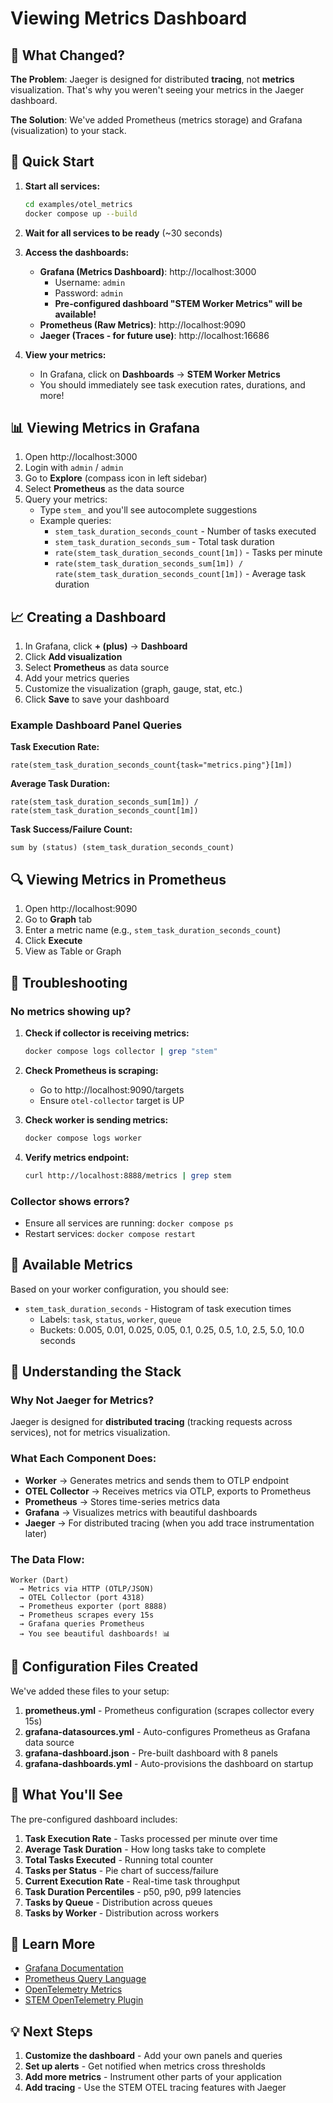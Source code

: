 # Viewing Metrics Dashboard

## 🚀 What Changed?

**The Problem**: Jaeger is designed for distributed **tracing**, not **metrics** visualization. That's why you weren't seeing your metrics in the Jaeger dashboard.

**The Solution**: We've added Prometheus (metrics storage) and Grafana (visualization) to your stack.

## 🎯 Quick Start

1. **Start all services:**
   ```bash
   cd examples/otel_metrics
   docker compose up --build
   ```

2. **Wait for all services to be ready** (~30 seconds)

3. **Access the dashboards:**
   - **Grafana (Metrics Dashboard)**: http://localhost:3000
     - Username: `admin`
     - Password: `admin`
     - **Pre-configured dashboard "STEM Worker Metrics" will be available!**
   - **Prometheus (Raw Metrics)**: http://localhost:9090
   - **Jaeger (Traces - for future use)**: http://localhost:16686

4. **View your metrics:**
   - In Grafana, click on **Dashboards** → **STEM Worker Metrics**
   - You should immediately see task execution rates, durations, and more!

## 📊 Viewing Metrics in Grafana

1. Open http://localhost:3000
2. Login with `admin` / `admin`
3. Go to **Explore** (compass icon in left sidebar)
4. Select **Prometheus** as the data source
5. Query your metrics:
   - Type `stem_` and you'll see autocomplete suggestions
   - Example queries:
     - `stem_task_duration_seconds_count` - Number of tasks executed
     - `stem_task_duration_seconds_sum` - Total task duration
     - `rate(stem_task_duration_seconds_count[1m])` - Tasks per minute
     - `rate(stem_task_duration_seconds_sum[1m]) / rate(stem_task_duration_seconds_count[1m])` - Average task duration

## 📈 Creating a Dashboard

1. In Grafana, click **+ (plus)** → **Dashboard**
2. Click **Add visualization**
3. Select **Prometheus** as data source
4. Add your metrics queries
5. Customize the visualization (graph, gauge, stat, etc.)
6. Click **Save** to save your dashboard

### Example Dashboard Panel Queries

**Task Execution Rate:**
```promql
rate(stem_task_duration_seconds_count{task="metrics.ping"}[1m])
```

**Average Task Duration:**
```promql
rate(stem_task_duration_seconds_sum[1m]) / rate(stem_task_duration_seconds_count[1m])
```

**Task Success/Failure Count:**
```promql
sum by (status) (stem_task_duration_seconds_count)
```

## 🔍 Viewing Metrics in Prometheus

1. Open http://localhost:9090
2. Go to **Graph** tab
3. Enter a metric name (e.g., `stem_task_duration_seconds_count`)
4. Click **Execute**
5. View as Table or Graph

## 🐛 Troubleshooting

### No metrics showing up?

1. **Check if collector is receiving metrics:**
   ```bash
   docker compose logs collector | grep "stem"
   ```

2. **Check Prometheus is scraping:**
   - Go to http://localhost:9090/targets
   - Ensure `otel-collector` target is UP

3. **Check worker is sending metrics:**
   ```bash
   docker compose logs worker
   ```

4. **Verify metrics endpoint:**
   ```bash
   curl http://localhost:8888/metrics | grep stem
   ```

### Collector shows errors?

- Ensure all services are running: `docker compose ps`
- Restart services: `docker compose restart`

## 📝 Available Metrics

Based on your worker configuration, you should see:

- `stem_task_duration_seconds` - Histogram of task execution times
  - Labels: `task`, `status`, `worker`, `queue`
  - Buckets: 0.005, 0.01, 0.025, 0.05, 0.1, 0.25, 0.5, 1.0, 2.5, 5.0, 10.0 seconds

## 🎨 Understanding the Stack

### Why Not Jaeger for Metrics?

Jaeger is designed for **distributed tracing** (tracking requests across services), not for metrics visualization. 

### What Each Component Does:

- **Worker** → Generates metrics and sends them to OTLP endpoint
- **OTEL Collector** → Receives metrics via OTLP, exports to Prometheus
- **Prometheus** → Stores time-series metrics data
- **Grafana** → Visualizes metrics with beautiful dashboards
- **Jaeger** → For distributed tracing (when you add trace instrumentation later)

### The Data Flow:

```
Worker (Dart) 
  → Metrics via HTTP (OTLP/JSON)
  → OTEL Collector (port 4318)
  → Prometheus exporter (port 8888)
  → Prometheus scrapes every 15s
  → Grafana queries Prometheus
  → You see beautiful dashboards! 📊
```

## 🔧 Configuration Files Created

We've added these files to your setup:

1. **prometheus.yml** - Prometheus configuration (scrapes collector every 15s)
2. **grafana-datasources.yml** - Auto-configures Prometheus as Grafana data source
3. **grafana-dashboard.json** - Pre-built dashboard with 8 panels
4. **grafana-dashboards.yml** - Auto-provisions the dashboard on startup

## 📸 What You'll See

The pre-configured dashboard includes:

1. **Task Execution Rate** - Tasks processed per minute over time
2. **Average Task Duration** - How long tasks take to complete
3. **Total Tasks Executed** - Running total counter
4. **Tasks per Status** - Pie chart of success/failure
5. **Current Execution Rate** - Real-time task throughput
6. **Task Duration Percentiles** - p50, p90, p99 latencies
7. **Tasks by Queue** - Distribution across queues
8. **Tasks by Worker** - Distribution across workers

## 🔗 Learn More

- [Grafana Documentation](https://grafana.com/docs/grafana/latest/)
- [Prometheus Query Language](https://prometheus.io/docs/prometheus/latest/querying/basics/)
- [OpenTelemetry Metrics](https://opentelemetry.io/docs/concepts/signals/metrics/)
- [STEM OpenTelemetry Plugin](../../packages/otel/README.md)

## 💡 Next Steps

1. **Customize the dashboard** - Add your own panels and queries
2. **Set up alerts** - Get notified when metrics cross thresholds
3. **Add more metrics** - Instrument other parts of your application
4. **Add tracing** - Use the STEM OTEL tracing features with Jaeger